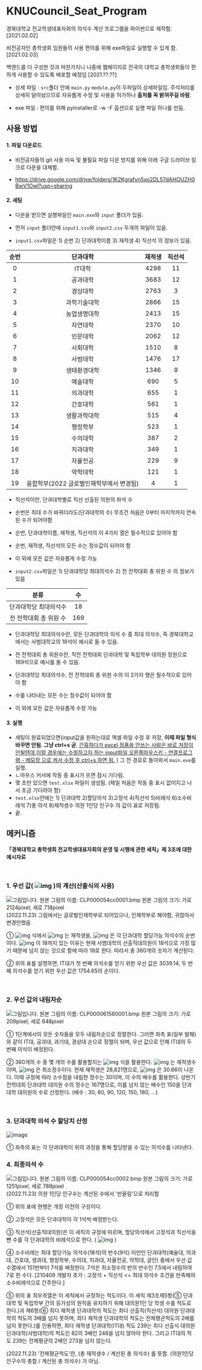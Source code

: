 # KNUCouncil_Seat_Program
 경북대학교 전교학생대표자회의 의석수 계산 프로그램을 파이썬으로 제작함. [2021.02.02]

비전공자인 총학생회 임원들의 사용 편의를 위해 exe파일로 실행할 수 있게 함. [2021.02.03]

백엔드를 다 구성한 것과 마찬가지니 나중에 웹페이지로 전국의 대학교 총학생회들이 편하게 사용할 수 있도록 배포할 예정임 [2021.??.??]



- 상세 파일 : `src`폴더 안에 `main.py` `module.py`이 두파일이 상세파일임. 주석처리를 상세히 달아놨으므로 자유롭게 수정 및 사용을 허가하나 **출처를 꼭 밝혀주길 바람**.

- exe 파일 : 편의를 위해 pyinstaller로 -w -F 옵션으로 실행 파일 하나를 만듬. 



## 사용 방법

#### 1. 파일 다운로드

- 비전공자들의 git 사용 미숙 및 불필요 파일 다운 방지를 위해 아래 구글 드라이브 링크로 다운을 대체함.

- https://drive.google.com/drive/folders/1K2Kgrafvn5xo2DL57dAHOUZH0BwV1Owl?usp=sharing

  

#### 2. 세팅

- 다운을 받으면 실행파일인 `main.exe`와 `input` 폴더가 있음.

- 먼저 `input` 폴더안에 `input1.csv`와  `input2.csv`  두개의 파일이 있음.

-  `input1.csv`파일은 1) 순번 2) 단과대학이름 3) 재적생 4) 직선석 의 정보가 있음.

  | 순번 |    단과대학    | 재적생 | 직선석 |
  | :--: | :------------: | :----: | :----: |
  |  0   |     IT대학     |  4298  |   11   |
  |  1   |    공과대학    |  3683  |   12   |
  |  2   |    경상대학    |  2763  |   3    |
  |  3   |  과학기술대학  |  2866  |   15   |
  |  4   |  농업생명대학  |  2413  |   15   |
  |  5   |    자연대학    |  2370  |   10   |
  |  6   |    인문대학    |  2062  |   12   |
  |  7   |    사회대학    |  1510  |   8    |
  |  8   |    사범대학    |  1476  |   17   |
  |  9   |  생태환경대학  |  1346  |   9    |
  |  10  |    예술대학    |  690   |   5    |
  |  11  |    의과대학    |  655   |   1    |
  |  12  |    간호대학    |  561   |   1    |
  |  13  |  생활과학대학  |  515   |   4    |
  |  14  |    행정학부    |  523   |   1    |
  |  15  |    수의대학    |  387   |   2    |
  |  16  |    치과대학    |  349   |   1    |
  |  17  |    자율전공    |  229   |   9    |
  |  18  |    약학대학    |  121   |   1    |
  |  19  | 융합학부(2022 글로벌인재학부에서 변경됨) |   4    |   1    |

  - 직선석이란, 단과대학별로 직선 선출된 의원의 좌석 수
  - 순번은 최대 수가 바뀌더라도(단과대학의 수) 무조건 처음은 0부터 마지막까지 연속된 수가 되어야함
  - 순번, 단과대학이름, 재적생, 직선석의 이 4가지 열은 필수적으로 있어야 함
  - 순번, 재적생, 직선석의 모든 수는 정수값이 되어야 함
  - 이 외에 모든 값은 자유롭게 수정 가능
    

  

-  `input2.csv`파일은 1) 단과대학당 최대의석수 2) 전 전학대회 총 위원 수 의 정보가 있음

  |          분류          |  수  |
  | :--------------------: | :--: |
  | 단과대학당 최대의석수  |  18  |
  | 전 전학대회 총 위원 수 | 169  |

  - 단과대학당 최대의석수란, 모든 단과대학의 의석 수 중 최대 의석수, 즉 경북대학교에서는 사범대학교의 18석이 예시로 들 수 있음.

  - 전 전학대회 총 위원수란, 직전 전학대회 단과대학 및 독립학부 대의원 정원으로 169석으로 예시를 들 수 있음.

  - 단과대학당 최대의석수, 전 전학대회 총 위원 수의 이 2가지 행은 필수적으로 있어야 함

  - 수를 나타내는 모든 수는 정수값이 되어야 함

  - 이 외에 모든 값은 자유롭게 수정 가능

    

#### 3. 실행

- 세팅이 완료되었으면(input값을 원하는대로 엑셀 파일 수정 후 저장, **이때 파일 형식 바꾸면 안됨. 그냥 ctrl+s 굳**, <u>간혹하다가 excel 정품을 안쓰는 사람은 바로 저장이 안될텐데 이럴 경우에는 수정하고자 하는 input파일 오른쪽마우스키 - 연결프로그램 - 메모장 으로 켜서 수정 후 ctrl+s 하면 됨.</u> ) 그 전 경로로 돌아와서 `main.exe`를 실행.
- ㄴ마우스 커서에 작동 중 표시가 뜨면 잠시 기다림.
- 몇 초만 있으면 `test.xlsx` 파일이 생성됨. (제일 처음은 작동 중 표시 없어지고 나서 조금 기다려야 함)
- `test.xlsx`안에는 1) 단과대학 2)할당의석 3)고정석 4)직선석 5)비례석 6)소수비례석 7)총 의석 8)재적생수	의원 1인당 인구수 의 값이 표로 저장됨.
- 끝.



## 메커니즘

**「경북대학교 총학생회 전교학생대표자회의 운영 및 시행에 관한 세칙」제 3조에 대한 예시자료**

​    

### 1. 우선 값(  ![img](README%20assets/DRW000063645e20.gif)  )의 계산(산출식의 사용)

  ![그림입니다.  원본 그림의 이름: CLP000054cc0001.bmp  원본 그림의 크기: 가로 2124pixel, 세로 718pixel](README%20assets/tmpA68A.jpg)  
(2022.11.23) 그림에서는 글로벌인재학부로 되어있으나, 인재학부로 해야함, 귀찮아서 변경안했음
​    

①   ![img](README%20assets/DRW000063645e22.gif)  식에서   ![img](README%20assets/DRW000063645e24.gif)  는 재적생을,   ![img](README%20assets/DRW000063645e26.gif)  은 각 단과대학 할당가능 의석수의 순번이다.   ![img](README%20assets/DRW000063645e28.gif)  이 18까지 있는 이유는 현재 사범대학의 선출직대의원이 18석으로 가장 많기 때문에 넘지 않는 것으로 함에 따라 18로 한다. 따라서 총 360개의 숫자가 계산된다. 

② 위의 표를 설명하면, IT대가 첫 번째 의석수를 얻기 위한 우선 값은 3039.14, 두 번째 의석수를 얻기 위한 우선 값은 1754.65의 순이다. 

​    

### 2. 우선 값의 내림차순

![그림입니다.  원본 그림의 이름: CLP000061580001.bmp  원본 그림의 크기: 가로 209pixel, 세로 648pixel](README%20assets/tmpA6F8.jpg)

  

 ① 1단계에서의 모든 숫자들을 모두 내림차순으로 정렬한다. 그러면 좌측 표(일부 발췌)와 같이 IT대, 공과대, 과기대, 경상대 순으로 정렬이 되며, 우선 값으로 인해 IT대의 두 번째 의석이 배정된다. 

 ② 360개의 수 중 몇 개의 수를 활용할지는   ![img](README%20assets/DRW000063645e2a.gif)  식을 활용한다.   ![img](README%20assets/DRW000063645e2c.gif)  는 재적생수이며,   ![img](README%20assets/DRW000063645e2e.gif)  은 최소정수이다. 현재 재적생은 28,821명으로,   ![img](README%20assets/DRW000063645e30.gif)  은 30.66이 나온다. 이때 규정에 따라 소수점을 내림한 정수는 30이며, 이 수의 배수를 활용한다. 상반기 전학대회 단과대학 대의원 수의 정수는 167명으로, 이를 넘지 않는 배수인 150을 단과대학 대의원의 수로 산정한다. (배수 : 30, 60, 90, 120, 150, 180, …)

​    

### 3. 단과대학 의석 수 할당치 산정

![image](https://user-images.githubusercontent.com/33780391/203559221-ef055880-9d9e-4d7e-a65f-70d24a99de00.png)

 ① 좌측의 표는 각 단과대학이 위의 과정을 통해 할당받을 수 있는 의석수를 나타낸다. 

   

### 4. 최종의석 수

  ![그림입니다.  원본 그림의 이름: CLP000054cc0002.bmp  원본 그림의 크기: 가로 1251pixel, 세로 788pixel](README%20assets/tmpA729.jpg)  
(2022.11.23) 의원 1인당 인구수는 계산된 수에서 '반올림'으로 처리함
​    

① 위의 표에 현행은 개정 이전의 구성이다. 

② 고정석은 모든 단과대학이 각 1석씩 배정받는다. 

③ 직선석(선출직대의원)은 이 세칙의 규정에 따르며, 할당의석에서 고정석과 직선석을 뺀 수를 각 단과대학의 비례석으로 한다. (  ![img](README%20assets/DRW000063645e32.gif)  )

④ 소수비례는 최대 할당가능 의석수(18석)의 반수(9석) 미만인 단과대학(예술대, 의과대, 간호대, 생과대, 행정학부, 수의대, 치과대, 자율전공, 약학대, 글인) 중에서 우선 값 수열에서 151번부터 7석을 배정한다. 7석은 최소정수의 반의 반수인 7.5에서 내림하여 7로 한 수다. 
[210409 개발자 추가 : 고정석 + 직선석 <= 최대 의석수 조건을 만족해야 소수비례석으로 간주한다.] 

⑤ 위의 표 최우측열은 이 세칙에서 규정하는 척도이다. 이 세칙 제3조제5항(⑤ 단과대학 및 독립학부 간의 등가성의 원칙을 유지하기 위해 대의원1인 당 학생 수를 척도로 한다.)과 제6항(⑥ 최다 재적생 단과대학의 척도는 최다 선출직(직선석) 대의원 단과대학의 척도의 3배를 넘지 못하며, 최다 재적생 단과대학의 척도는 전체평균척도의 2배를 넘지 못한다.)를 인용하면, 최다 재적생 단과대학(IT대) 척도 239는 최다 선출식 대의원 단과대학(사범대학)의 척도인 82의 3배인 246을 넘지 않아야 한다. 그리고 IT대의 척도 239는 전체평균의 2배인 273을 넘지 않는다. 

(2022.11.23) '전체평균척도'란, (총 재적생수 / 계산된 총 의석수) 를 뜻함. (의원1인당 인구수의 총합 / 계산된 총 의석수) 가 아님.
